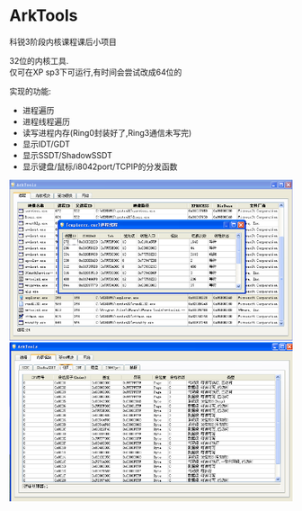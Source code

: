 # ArkTools

科锐3阶段内核课程课后小项目

32位的内核工具.\
仅可在XP sp3下可运行,有时间会尝试改成64位的

实现的功能:
- 进程遍历
- 进程线程遍历
- 读写进程内存(Ring0封装好了,Ring3通信未写完)
- 显示IDT/GDT
- 显示SSDT/ShadowSSDT
- 显示键盘/鼠标/i8042port/TCPIP的分发函数

![screenshot](img/screenshot.png)\
![screenshot](img/screenshot2.png)

